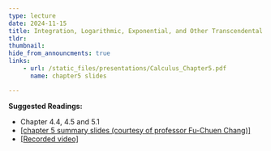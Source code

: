```yaml
---
type: lecture
date: 2024-11-15
title: Integration, Logarithmic, Exponential, and Other Transcendental Functions
tldr: 
thumbnail: 
hide_from_announcments: true
links: 
    - url: /static_files/presentations/Calculus_Chapter5.pdf
      name: chapter5 slides

---
```

**Suggested Readings:**
- Chapter 4.4, 4.5 and 5.1
- [[chapter 5 summary slides (courtesy of professor Fu-Chuen Chang)]](/nsysu-calculus1/static_files/presentations/Chap05_Summary.pdf)
- [[Recorded video]](https://youtube.com/playlist?list=PLHNZtBNWQ-86XCLIfchB8snf27BU6uWb2&si=cgreP6W-4Lirfdpb)
